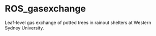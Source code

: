 # ROS_gasexchange
Leaf-level gas exchange of potted trees in rainout shelters at Western Sydney University.

